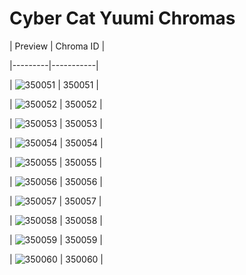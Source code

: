 # Cyber Cat Yuumi Chromas


| Preview | Chroma ID |

|---------|-----------|

| ![350051](https://raw.communitydragon.org/latest/plugins/rcp-be-lol-game-data/global/default/v1/champion-chroma-images/350/350051.png) | 350051 |

| ![350052](https://raw.communitydragon.org/latest/plugins/rcp-be-lol-game-data/global/default/v1/champion-chroma-images/350/350052.png) | 350052 |

| ![350053](https://raw.communitydragon.org/latest/plugins/rcp-be-lol-game-data/global/default/v1/champion-chroma-images/350/350053.png) | 350053 |

| ![350054](https://raw.communitydragon.org/latest/plugins/rcp-be-lol-game-data/global/default/v1/champion-chroma-images/350/350054.png) | 350054 |

| ![350055](https://raw.communitydragon.org/latest/plugins/rcp-be-lol-game-data/global/default/v1/champion-chroma-images/350/350055.png) | 350055 |

| ![350056](https://raw.communitydragon.org/latest/plugins/rcp-be-lol-game-data/global/default/v1/champion-chroma-images/350/350056.png) | 350056 |

| ![350057](https://raw.communitydragon.org/latest/plugins/rcp-be-lol-game-data/global/default/v1/champion-chroma-images/350/350057.png) | 350057 |

| ![350058](https://raw.communitydragon.org/latest/plugins/rcp-be-lol-game-data/global/default/v1/champion-chroma-images/350/350058.png) | 350058 |

| ![350059](https://raw.communitydragon.org/latest/plugins/rcp-be-lol-game-data/global/default/v1/champion-chroma-images/350/350059.png) | 350059 |

| ![350060](https://raw.communitydragon.org/latest/plugins/rcp-be-lol-game-data/global/default/v1/champion-chroma-images/350/350060.png) | 350060 |